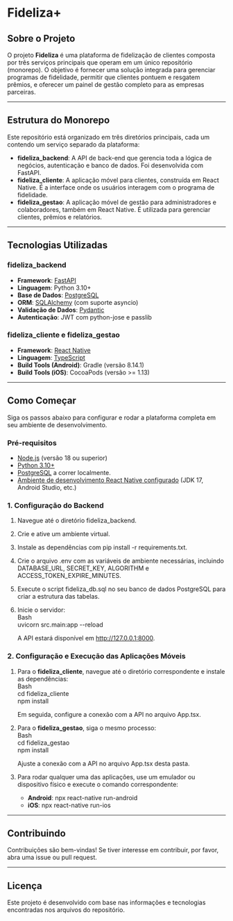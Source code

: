 # **Fideliza+**

## **Sobre o Projeto**

O projeto **Fideliza** é uma plataforma de fidelização de clientes composta por três serviços principais que operam em um único repositório (monorepo). O objetivo é fornecer uma solução integrada para gerenciar programas de fidelidade, permitir que clientes pontuem e resgatem prêmios, e oferecer um painel de gestão completo para as empresas parceiras.

---

## **Estrutura do Monorepo**

Este repositório está organizado em três diretórios principais, cada um contendo um serviço separado da plataforma:

* **fideliza\_backend**: A API de back-end que gerencia toda a lógica de negócios, autenticação e banco de dados. Foi desenvolvida com FastAPI.  
* **fideliza\_cliente**: A aplicação móvel para clientes, construída em React Native. É a interface onde os usuários interagem com o programa de fidelidade.  
* **fideliza\_gestao**: A aplicação móvel de gestão para administradores e colaboradores, também em React Native. É utilizada para gerenciar clientes, prêmios e relatórios.

---

## **Tecnologias Utilizadas**

### **fideliza\_backend**

* **Framework**: [FastAPI](https://fastapi.tiangolo.com/)  
* **Linguagem**: Python 3.10+  
* **Base de Dados**: [PostgreSQL](https://www.postgresql.org/)  
* **ORM**: [SQLAlchemy](https://www.sqlalchemy.org/) (com suporte asyncio)  
* **Validação de Dados**: [Pydantic](https://www.google.com/search?q=https://docs.pydantic.dev/)  
* **Autenticação**: JWT com python-jose e passlib

### **fideliza\_cliente e fideliza\_gestao**

* **Framework**: [React Native](https://reactnative.dev/)  
* **Linguagem**: [TypeScript](https://www.typescriptlang.org/)  
* **Build Tools (Android)**: Gradle (versão 8.14.1)  
* **Build Tools (iOS)**: CocoaPods (versão \>= 1.13)

---

## **Como Começar**

Siga os passos abaixo para configurar e rodar a plataforma completa em seu ambiente de desenvolvimento.

### **Pré-requisitos**

* [Node.js](https://nodejs.org/en/) (versão 18 ou superior)  
* [Python 3.10+](https://www.python.org/)  
* [PostgreSQL](https://www.postgresql.org/) a correr localmente.  
* [Ambiente de desenvolvimento React Native configurado](https://reactnative.dev/docs/environment-setup) (JDK 17, Android Studio, etc.)

### **1\. Configuração do Backend**

1. Navegue até o diretório fideliza\_backend.  
2. Crie e ative um ambiente virtual.  
3. Instale as dependências com pip install \-r requirements.txt.  
4. Crie o arquivo .env com as variáveis de ambiente necessárias, incluindo DATABASE\_URL, SECRET\_KEY, ALGORITHM e ACCESS\_TOKEN\_EXPIRE\_MINUTES.  
5. Execute o script fideliza\_db.sql no seu banco de dados PostgreSQL para criar a estrutura das tabelas.  
6. Inicie o servidor:  
   Bash  
   uvicorn src.main:app \--reload

   A API estará disponível em http://127.0.0.1:8000.

### **2\. Configuração e Execução das Aplicações Móveis**

1. Para o **fideliza\_cliente**, navegue até o diretório correspondente e instale as dependências:  
   Bash  
   cd fideliza\_cliente  
   npm install

   Em seguida, configure a conexão com a API no arquivo App.tsx.  
2. Para o **fideliza\_gestao**, siga o mesmo processo:  
   Bash  
   cd fideliza\_gestao  
   npm install

   Ajuste a conexão com a API no arquivo App.tsx desta pasta.  
3. Para rodar qualquer uma das aplicações, use um emulador ou dispositivo físico e execute o comando correspondente:  
   * **Android**: npx react-native run-android  
   * **iOS**: npx react-native run-ios

---

## **Contribuindo**

Contribuições são bem-vindas\! Se tiver interesse em contribuir, por favor, abra uma issue ou pull request.

---

## **Licença**

Este projeto é desenvolvido com base nas informações e tecnologias encontradas nos arquivos do repositório.